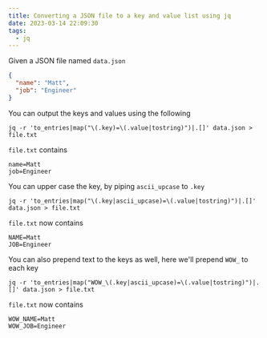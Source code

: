 ```yaml
---
title: Converting a JSON file to a key and value list using jq
date: 2023-03-14 22:09:30
tags:
  - jq
---
```


Given a JSON file named `data.json`

```json
{
  "name": "Matt",
  "job": "Engineer"
}
```

You can output the keys and values using the following

```shell
jq -r 'to_entries|map("\(.key)=\(.value|tostring)")|.[]' data.json > file.txt
```

`file.txt` contains

```
name=Matt
job=Engineer
```

You can upper case the key, by piping `ascii_upcase` to `.key`

```shell
jq -r 'to_entries|map("\(.key|ascii_upcase)=\(.value|tostring)")|.[]' data.json > file.txt
```

`file.txt` now contains

```
NAME=Matt
JOB=Engineer
```

You can also prepend text to the keys as well, here we'll prepend `WOW_` to each key

```shell
jq -r 'to_entries|map("WOW_\(.key|ascii_upcase)=\(.value|tostring)")|.[]' data.json > file.txt
```

`file.txt` now contains

```
WOW_NAME=Matt
WOW_JOB=Engineer
```

